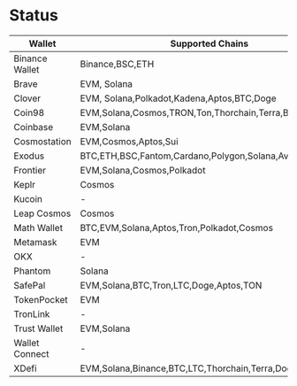 # Status

| Wallet         | Supported Chains                                        | Not Implemented                     | Source                                     |
| -------------- | ------------------------------------------------------- | ----------------------------------- | ------------------------------------------ |
| Binance Wallet | Binance,BSC,ETH                                         | -                                   | https://www.bnbchain.org/en/binance-wallet |
| Brave          | EVM, Solana                                             | -                                   | https://brave.com/wallet/                  |
| Clover         | EVM, Solana,Polkadot,Kadena,Aptos,BTC,Doge              | Polkadot,Kadena,Aptos,BTC,Doge      | https://wallet.clover.finance              |
| Coin98         | EVM,Solana,Cosmos,TRON,Ton,Thorchain,Terra,BTC          | Cosmos,TRON,Ton,Thorchain,Terra,BTC | https://coin98.com/wallet                  |
| Coinbase       | EVM,Solana                                              | -                                   | https://www.coinbase.com/wallet            |
| Cosmostation   | EVM,Cosmos,Aptos,Sui                                    | Aptos,Sui                           | https://cosmostation.io/                   |
| Exodus         | BTC,ETH,BSC,Fantom,Cardano,Polygon,Solana,Avax,Algorand | BTC,Fantom,Cardano,Algorand         | https://www.exodus.com/                    |
| Frontier       | EVM,Solana,Cosmos,Polkadot                              | Cosmos,Polkadot                     | https://frontier.xyz/                      |
| Keplr          | Cosmos                                                  | -                                   | https://www.keplr.app/                     |
| Kucoin         | -                                                       | -                                   | https://kuwallet.com/                      |
| Leap Cosmos    | Cosmos                                                  | Cosmos                              | https://www.leapwallet.io/cosmos           |
| Math Wallet    | BTC,EVM,Solana,Aptos,Tron,Polkadot,Cosmos               | BTC,Aptos,Tron,Polkadot,Cosmos      | https://mathwallet.org/en-us/              |
| Metamask       | EVM                                                     | -                                   | -                                          |
| OKX            | -                                                       | -                                   | https://www.okx.com/web3                   |
| Phantom        | Solana                                                  | -                                   | -                                          |
| SafePal        | EVM,Solana,BTC,Tron,LTC,Doge,Aptos,TON                  | BTC,Tron,LTC,Doge,Aptos,TON         | https://www.safepal.com/                   |
| TokenPocket    | EVM                                                     | -                                   | https://extension.tokenpocket.pro/#/       |
| TronLink       | -                                                       | -                                   | -                                          |
| Trust Wallet   | EVM,Solana                                              | Solana                              | https://trustwallet.com/                   |
| Wallet Connect | -                                                       | -                                   | -                                          |
| XDefi          | EVM,Solana,Binance,BTC,LTC,Thorchain,Terra,Doge         | Doge                                | https://www.xdefi.io/                      |
